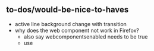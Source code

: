 ## to-dos/would-be-nice-to-haves

- active line background change with transition
- why does the web component not work in Firefox?
	- also say webcomponentsenabled needs to be true
	- use <template>?
	- is it possible to place the code mirror dependency inside the component only? Browserify??
- iframes or what happens when changing between slides (+multiple audio contexts, multiple CMs)
